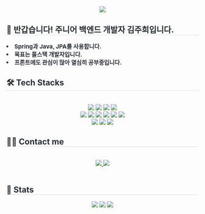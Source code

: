 <div align= "center">
    <img src="https://capsule-render.vercel.app/api?type=waving&color=0:0008ff,100:ff05ea&height=180&text=Hi!%20I'm%20Juhui&animation=twinkling&fontColor=ffffff&fontSize=70" />
    </div>
    <div style="text-align: left;"> 
    <h2 style="border-bottom: 1px solid #d8dee4; color: #282d33;"> 👋 반갑습니다! 주니어 백엔드 개발자 김주희입니다. </h2>  
    <div style="font-weight: 700; font-size: 15px; text-align: left; color: #282d33;"> <li> Spring과 Java, JPA를 사용합니다.</li><li> 목표는 풀스택 개발자입니다.</li><li> 프론트에도 관심이 많아 열심히 공부중입니다. </div> 
    </div>
    <div style="text-align: left;">
    <h2 style="border-bottom: 1px solid #d8dee4; color: #282d33;"> 🛠️ Tech Stacks </h2> <br> 
    <div  align= "center"> <img src="https://img.shields.io/badge/HTML5-E34F26?style=for-the-badge&logo=HTML5&logoColor=white">
          <img src="https://img.shields.io/badge/CSS3-1572B6?style=for-the-badge&logo=CSS3&logoColor=white">
          <img src="https://img.shields.io/badge/Javascript-F7DF1E?style=for-the-badge&logo=Javascript&logoColor=white">
          <img src="https://img.shields.io/badge/React-61DAFB?style=for-the-badge&logo=React&logoColor=white"><br>
          <img src="https://img.shields.io/badge/Java-007396?style=for-the-badge&logo=Java&logoColor=white">
          <img src="https://img.shields.io/badge/Spring-6DB33F?style=for-the-badge&logo=Spring&logoColor=white">
          <img src="https://img.shields.io/badge/Spring Boot-6DB33F?style=for-the-badge&logo=Spring Boot&logoColor=white">
          <img src="https://img.shields.io/badge/Amazon AWS-232F3E?style=for-the-badge&logo=Amazon AWS&logoColor=white">
          <img src="https://img.shields.io/badge/Docker-2496ED?style=for-the-badge&logo=Docker&logoColor=white">
          <img src="https://img.shields.io/badge/MySQL-4479A1?style=for-the-badge&logo=MySQL&logoColor=white">
          <br/><img src="https://img.shields.io/badge/Git-F05032?style=for-the-badge&logo=Git&logoColor=white">
          <img src="https://img.shields.io/badge/Github-181717?style=for-the-badge&logo=Github&logoColor=white">
          <img src="https://img.shields.io/badge/Slack-4A154B?style=for-the-badge&logo=Slack&logoColor=white">
          </div>
    </div>
    <div style="text-align: left;">
    <h2 style="border-bottom: 1px solid #d8dee4; color: #282d33;"> 🧑‍💻 Contact me </h2> <br> 
    <div align= "center"> <a href=https://juhui-log.tistory.com/> <img src="https://img.shields.io/badge/Tistory-000000?style=for-the-badge&logo=Tistory&logoColor=white&link=https://juhui-log.tistory.com/"> </a>
         <a href=mailto:hyacinth92928@gmail.com> <img src="https://img.shields.io/badge/Gmail-EA4335?style=for-the-badge&logo=Gmail&logoColor=white&link=mailto:hyacinth92928@gmail.com"> </a>
          </div>  <br> 
    <div align= "center">  </div> 
    </div>
    <div style="text-align: left;"> 
    <h2 style="border-bottom: 1px solid #d8dee4; color: #282d33;"> 🏅 Stats </h2> <div align= "center"> <img src="http://mazassumnida.wtf/api/v2/generate_badge?boj=kjh313"
           /> <img src="https://github-readme-stats.vercel.app/api/top-langs/?username=Jjuhui313&layout=compact&bg_color=180,ffffff,00000000&title_color=000000&text_color=000000"
           /> <img src="https://github-readme-stats.vercel.app/api?username=Jjuhui313&bg_color=180,ffffff,00000000&title_color=000000&text_color=000000"
         /> </div> 
    </div>
